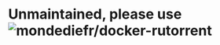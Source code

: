 # Unmaintained, please use ![mondediefr/docker-rutorrent](https://github.com/mondediefr/docker-rutorrent)
